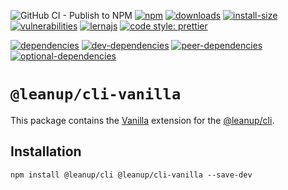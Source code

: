![GitHub CI - Publish to NPM](https://github.com/leanupjs/leanup/workflows/GitHub%20CI%20-%20Publish%20to%20NPM/badge.svg)
[![npm][npm]][npm-url]
[![downloads][downloads]][downloads-url]
[![install-size][install-size]][install-size-url]
[![vulnerabilities][vulnerabilities]][vulnerabilities-url]
[![lernajs][lernajs]][lernajs-url]
[![code style: prettier](https://img.shields.io/badge/code_style-prettier-ff69b4.svg)](https://github.com/prettier/prettier)

[![dependencies][dependencies]][dependencies-url]
[![dev-dependencies][dev-dependencies]][dev-dependencies-url]
[![peer-dependencies][peer-dependencies]][peer-dependencies-url]
[![optional-dependencies][optional-dependencies]][optional-dependencies-url]

[npm]: https://img.shields.io/npm/v/@leanup/cli-vanilla
[npm-url]: https://www.npmjs.com/package/@leanup/cli-vanilla
[dependencies]: https://status.david-dm.org/gh/leanupjs/leanup.svg?path=packages/cli/frameworks/vanilla&ref=release/1.1
[dependencies-url]: https://david-dm.org/leanupjs/leanup?path=packages/cli/frameworks/vanilla&ref=release/1.1
[dev-dependencies]: https://status.david-dm.org/gh/leanupjs/leanup.svg?path=packages/cli/frameworks/vanilla&ref=release/1.1&type=dev
[dev-dependencies-url]: https://david-dm.org/leanupjs/leanup?path=packages/cli/frameworks/vanilla&ref=release/1.1&type=dev
[peer-dependencies]: https://status.david-dm.org/gh/leanupjs/leanup.svg?path=packages/cli/frameworks/vanilla&ref=release/1.1&type=peer
[peer-dependencies-url]: https://david-dm.org/leanupjs/leanup?path=packages/cli/frameworks/vanilla&ref=release/1.1&type=peer
[optional-dependencies]: https://status.david-dm.org/gh/leanupjs/leanup.svg?path=packages/cli/frameworks/vanilla&ref=release/1.1&type=optional
[optional-dependencies-url]: https://david-dm.org/leanupjs/leanup?path=packages/cli/frameworks/vanilla&ref=release/1.1&type=optional
[vulnerabilities]: https://snyk.io/test/npm/@leanup/cli-vanilla/badge.svg
[vulnerabilities-url]: https://snyk.io/test/npm/@leanup/cli-vanilla
[downloads]: https://img.shields.io/npm/dt/@leanup/cli-vanilla
[downloads-url]: https://npmcharts.com/compare/@leanup/cli-vanilla?minimal=true
[install-size]: https://packagephobia.now.sh/badge?p=@leanup/cli-vanilla
[install-size-url]: https://packagephobia.now.sh/result?p=@leanup/cli-vanilla
[lernajs]: https://img.shields.io/badge/managed%20with-lerna-blueviolet
[lernajs-url]: https://lerna.js.org
[@leanup/cli]: https://www.npmjs.com/package/@leanup/cli

# `@leanup/cli-vanilla`

This package contains the [Vanilla](http://vanilla-js.com/) extension for the [@leanup/cli](https://www.npmjs.com/package/@leanup/cli).

## Installation

`npm install @leanup/cli @leanup/cli-vanilla --save-dev`
